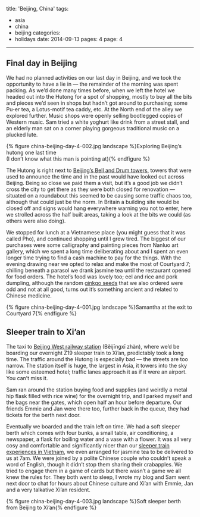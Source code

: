 title: 'Beijing, China'
tags:
  - asia
  - china
  - beijing
categories:
  - holidays
date: 2014-09-13
pages: 4
page: 4
---

## Final day in Beijing

We had no planned activities on our last day in Beijing, and we took the opportunity to have a lie in — the remainder of the morning was spent packing. As we’d done many times before, when we left the hotel we headed out into the Hutong for a spot of shopping, mostly to buy all the bits and pieces we’d seen in shops but hadn’t got around to purchasing; some Pu-er tea, a Lotus-motif tea caddy, etc. At the North end of the alley we explored further. Music shops were openly selling bootlegged copies of Western music. Sam tried a white yoghurt like drink from a street stall, and an elderly man sat on a corner playing gorgeous traditional music on a plucked lute.

{% figure china-beijing-day-4-002.jpg landscape %}Exploring Beijing’s hutong one last time<br/> (I don’t know what this man is pointing at){% endfigure %}

The Hutong is right next to [Beijing’s Bell and Drum towers](http://en.wikipedia.org/wiki/Gulou_and_Zhonglou), towers that were used to announce the time and in the past would have looked out across Beijing. Being so close we paid them a visit, but it’s a good job we didn’t cross the city to get there as they were both closed for renovation — situated on a roundabout this seemed to be causing some traffic chaos too, although that could just be the norm. In Britain a building site would be closed off and signs would hang everywhere warning you not to enter, here we strolled across the half built areas, taking a look at the bits we could (as others were also doing).

We stopped for lunch at a Vietnamese place (you might guess that it was called Pho), and continued shopping until I grew tired. The biggest of our purchases were some calligraphy and painting pieces from Nanluo art gallery, which we spent a long time deliberating about and I spent an even longer time trying to find a cash machine to pay for the things. With the evening drawing near we opted to relax and make the most of Courtyard 7; chilling beneath a parasol we drank jasmine tea until the restaurant opened for food orders. The hotel’s food was lovely too; eel and rice and pork dumpling, although the random [ginkgo seeds](http://en.wikipedia.org/wiki/Ginkgo_biloba) that we also ordered were odd and not at all good, turns out it’s something ancient and related to Chinese medicine.

{% figure china-beijing-day-4-001.jpg landscape %}Samantha at the exit to Courtyard 7{% endfigure %}

## Sleeper train to Xi’an

The taxi to [Beijing West railway station](http://en.wikipedia.org/wiki/Beijing_West_Railway_Station) (Běijīngxī zhàn), where we’d be boarding our overnight Z19 sleeper train to Xi’an, predictably took a long time. The traffic around the Hutong is especially bad — the streets are too narrow. The station itself is huge, the largest in Asia, it towers into the sky like some esteemed hotel; traffic lanes approach it as if it were an airport. You can’t miss it.

Sam ran around the station buying food and supplies (and weirdly a metal hip flask filled with rice wine) for the overnight trip, and I parked myself and the bags near the gates, which open half an hour before departure. Our friends Emmie and Jan were there too, further back in the queue, they had tickets for the berth next door.

Eventually we boarded and the train left on time. We had a soft sleeper berth which comes with four bunks, a small table, air conditioning, a newspaper, a flask for boiling water and a vase with a flower. It was all very cosy and comfortable and significantly nicer than our [sleeper train experiences in Vietnam](/2012/12/hanoi-and-halong-bay-vietnam/), we even arranged for jasmine tea to be delivered to us at 7am. We were joined by a polite Chinese couple who couldn’t speak a word of English, though it didn’t stop them sharing their crabapples. We tried to engage them in a game of cards but there wasn’t a game we all knew the rules for. They both went to sleep, I wrote my blog and Sam went next door to chat for hours about Chinese culture and Xi’an with Emmie, Jan and a very talkative Xi’an resident.

{% figure china-beijing-day-4-003.jpg landscape %}Soft sleeper berth from Beijing to Xi’an{% endfigure %}
